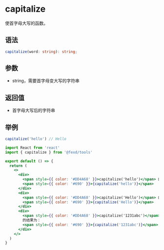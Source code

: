 # capitalize

使首字母大写的函数。

## 语法

```ts
capitalize(word: string): string;
```

## 参数

- string，需要首字母变大写的字符串

## 返回值

- 首字母大写后的字符串

## 举例

```javascript
capitalize('hello') // Hello
```

```jsx
import React from 'react'
import { capitalize } from '@fexd/tools'

export default () => {
  return (
    <>
      <div>
        <span style={{ color: '#DD4A68' }}>capitalize('hello')</span> 的结果为：
        <span style={{ color: '#690' }}>{capitalize('hello')}</span>
      </div>
      <div>
        <span style={{ color: '#DD4A68' }}>capitalize('Hello')</span> 的结果为：
        <span style={{ color: '#690' }}>{capitalize('Hello')}</span>
      </div>
      <div>
        <span style={{ color: '#DD4A68' }}>capitalize('1231abc')</span>{' '}
        的结果为：
        <span style={{ color: '#690' }}>{capitalize('1231abc')}</span>
      </div>
    </>
  )
}
```
